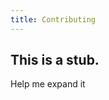 ```yaml
---
title: Contributing
---
```

##  This is a stub. 

Help me expand it

<!-- The article goes here, in GitHub-flavored Markdown. Feel free to add YouTube videos, images, and CodePen/JSBin embeds  -->


